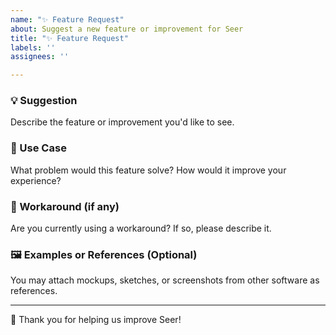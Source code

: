 ```yaml
---
name: "✨ Feature Request"
about: Suggest a new feature or improvement for Seer
title: "✨ Feature Request"
labels: ''
assignees: ''

---
```


### 💡 Suggestion

Describe the feature or improvement you'd like to see.

### 🧭 Use Case

What problem would this feature solve? How would it improve your experience?

### 🔁 Workaround (if any)

Are you currently using a workaround? If so, please describe it.

### 🖼️ Examples or References (Optional)

You may attach mockups, sketches, or screenshots from other software as references.

---

🙏 Thank you for helping us improve Seer!

